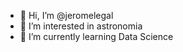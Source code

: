 - 👋 Hi, I’m @jeromelegal
- 👀 I’m interested in astronomia
- 🌱 I’m currently learning Data Science

<!---
jeromelegal/jeromelegal is a ✨ special ✨ repository because its `README.md` (this file) appears on your GitHub profile.
You can click the Preview link to take a look at your changes.
--->

